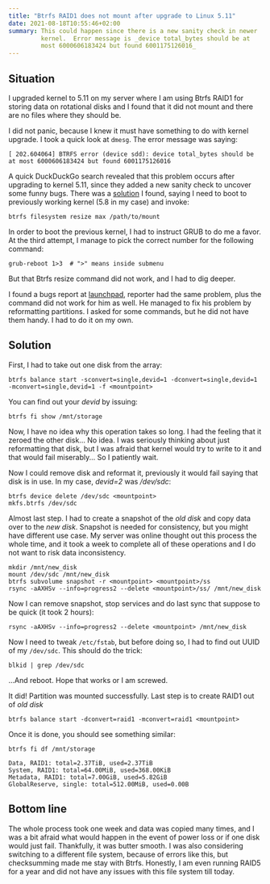 ```yaml
---
title: "Btrfs RAID1 does not mount after upgrade to Linux 5.11"
date: 2021-08-18T10:55:46+02:00
summary: This could happen since there is a new sanity check in newer
         kernel.  Error message is _device total_bytes should be at
         most 6000606183424 but found 6001175126016_
---
```


## Situation
I upgraded kernel to 5.11 on my server where I am using Btrfs RAID1 for
storing data on rotational disks and I found that it did not mount and
there are no files where they should be.

I did not panic, because I knew it must have something to do with kernel
upgrade.  I took a quick look at `dmesg`.  The error message was saying:

```
[ 202.604064] BTRFS error (device sdd): device total_bytes should be at most 6000606183424 but found 6001175126016 
```

A quick DuckDuckGo search revealed that this problem occurs after
upgrading to kernel 5.11, since they added a new sanity check to uncover
some funny bugs.  There was a
[solution](https://bugs.archlinux.org/task/69778) I found, saying I need
to boot to previously working kernel (5.8 in my case) and invoke:
```
btrfs filesystem resize max /path/to/mount
```

In order to boot the previous kernel, I had to instruct GRUB to do me a
favor. At the third attempt, I manage to pick the correct number for the
following command:

```
grub-reboot 1>3  # ">" means inside submenu
```

But that Btrfs resize command did not work, and I had to dig deeper.

I found a bugs report at
[launchpad](https://bugs.launchpad.net/ubuntu/+bug/1931790), reporter
had the same problem, plus the command did not work for him as well.  He
managed to fix his problem by reformatting partitions.  I asked for some
commands, but he did not have them handy.  I had to do it on my own.

## Solution
First, I had to take out one disk from the array:
```
btrfs balance start -sconvert=single,devid=1 -dconvert=single,devid=1 -mconvert=single,devid=1 -f <mountpoint>
```

You can find out your _devid_ by issuing:
```
btrfs fi show /mnt/storage
```

Now, I have no idea why this operation takes so long.  I had the feeling
that it zeroed the other disk... No idea.  I was seriously thinking
about just reformatting that disk, but I was afraid that kernel would
try to write to it and that would fail miserably... So I patiently wait.

Now I could remove disk and reformat it, previously it would fail saying
that disk is in use.  In my case, _devid=2_ was _/dev/sdc_:
```
btrfs device delete /dev/sdc <mountpoint>
mkfs.btrfs /dev/sdc
```

Almost last step.  I had to create a snapshot of the _old disk_ and copy
data over to the _new disk_.  Snapshot is needed for consistency, but
you might have different use case.  My server was online thought out
this process the whole time, and it took a week to complete all of these
operations and I do not want to risk data inconsistency.

```
mkdir /mnt/new_disk
mount /dev/sdc /mnt/new_disk
btrfs subvolume snapshot -r <mountpoint> <mountpoint>/ss
rsync -aAXHSv --info=progress2 --delete <mountpoint>/ss/ /mnt/new_disk
```

Now I can remove snapshot, stop services and do last sync that suppose
to be quick (it took 2 hours):
```
rsync -aAXHSv --info=progress2 --delete <mountpoint> /mnt/new_disk
```

Now I need to tweak `/etc/fstab`, but before doing so, I had to find out
UUID of my `/dev/sdc`.  This should do the trick:
```
blkid | grep /dev/sdc
```

...And reboot.  Hope that works or I am screwed.

It did!  Partition was mounted successfully.  Last step is to create
RAID1 out of _old disk_

```
btrfs balance start -dconvert=raid1 -mconvert=raid1 <mountpoint>
```

Once it is done, you should see something similar:
```
btrfs fi df /mnt/storage

Data, RAID1: total=2.37TiB, used=2.37TiB
System, RAID1: total=64.00MiB, used=368.00KiB
Metadata, RAID1: total=7.00GiB, used=5.82GiB
GlobalReserve, single: total=512.00MiB, used=0.00B
```

## Bottom line
The whole process took one week and data was copied many times, and I
was a bit afraid what would happen in the event of power loss or if one
disk would just fail. Thankfully, it was butter smooth. I was also
considering switching to a different file system, because of errors like
this, but checksumming made me stay with Btrfs. Honestly, I am even
running RAID5 for a year and did not have any issues with this file
system till today.


